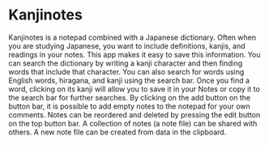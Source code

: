 # Kanjinotes

Kanjinotes is a notepad combined with a Japanese dictionary. Often when you are studying Japanese, you want to include definitions, kanjis, and readings in your notes. This app makes it easy to save this information. You can search the dictionary by writing a kanji character and then finding words that include that character. You can also search for words using English words, hiragana, and kanji using the search bar. Once you find a word, clicking on its kanji will allow you to save it in your Notes or copy it to the search bar for further searches. By clicking on the add button on the button bar, it is possible to add empty notes to the notepad for your own comments. Notes can be reordered and deleted by pressing the edit button on the top button bar. A collection of notes (a note file) can be shared with others. A new note file can be created from data in the clipboard.
